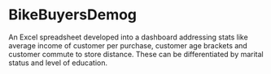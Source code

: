 # BikeBuyersDemog
An Excel spreadsheet developed into a dashboard addressing stats like average income of customer per purchase, customer age brackets and customer commute to store distance.  These can be differentiated by marital status and level of education.
